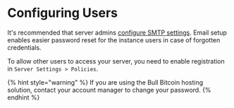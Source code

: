 # Configuring Users

It's recommended that server admins [configure SMTP settings](https://docs.btcpayserver.org/FAQ/ServerSettings/#how-to-configure-smtp-settings-in-btcpay). Email setup enables easier password reset for the instance users in case of forgotten credentials.

To allow other users to access your server, you need to enable registration in `Server Settings > Policies`.

{% hint style="warning" %}
If you are using the Bull Bitcoin hosting solution, contact your account manager to change your password.
{% endhint %}

